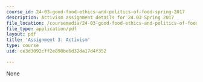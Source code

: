 ```yaml
---
course_id: 24-03-good-food-ethics-and-politics-of-food-spring-2017
description: Activism assignment details for 24.03 Spring 2017
file_location: /coursemedia/24-03-good-food-ethics-and-politics-of-food-spring-2017/ce3d3092cff2e898be6d32da17d4f352_24.03_Assignment_on_Activism.pdf
file_type: application/pdf
layout: pdf
title: 'Assignment 3: Activism'
type: course
uid: ce3d3092cff2e898be6d32da17d4f352

---
```

None